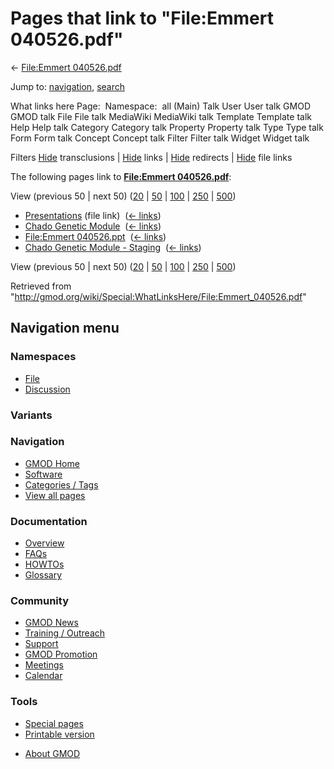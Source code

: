 <div id="mw-page-base" class="noprint">

</div>

<div id="mw-head-base" class="noprint">

</div>

<div id="content" class="mw-body" role="main">

<span id="top"></span>

<div id="mw-js-message" style="display:none;">

</div>



# <span dir="auto">Pages that link to "File:Emmert 040526.pdf"</span>

<div id="bodyContent">

<div id="contentSub">

← [File:Emmert
040526.pdf](/wiki/File:Emmert_040526.pdf "File:Emmert 040526.pdf")

</div>

<div id="jump-to-nav" class="mw-jump">

Jump to: [navigation](#mw-navigation), [search](#p-search)

</div>

<div id="mw-content-text">

What links here Page:  Namespace:  all (Main) Talk User User talk GMOD
GMOD talk File File talk MediaWiki MediaWiki talk Template Template talk
Help Help talk Category Category talk Property Property talk Type Type
talk Form Form talk Concept Concept talk Filter Filter talk Widget
Widget talk

Filters
[Hide](/mediawiki/index.php?title=Special:WhatLinksHere/File:Emmert_040526.pdf&hidetrans=1 "Special:WhatLinksHere/File:Emmert 040526.pdf")
transclusions \|
[Hide](/mediawiki/index.php?title=Special:WhatLinksHere/File:Emmert_040526.pdf&hidelinks=1 "Special:WhatLinksHere/File:Emmert 040526.pdf")
links \|
[Hide](/mediawiki/index.php?title=Special:WhatLinksHere/File:Emmert_040526.pdf&hideredirs=1 "Special:WhatLinksHere/File:Emmert 040526.pdf")
redirects \|
[Hide](/mediawiki/index.php?title=Special:WhatLinksHere/File:Emmert_040526.pdf&hideimages=1 "Special:WhatLinksHere/File:Emmert 040526.pdf")
file links

The following pages link to **[File:Emmert
040526.pdf](/wiki/File:Emmert_040526.pdf "File:Emmert 040526.pdf")**:

View (previous 50 \| next 50)
([20](/mediawiki/index.php?title=Special:WhatLinksHere/File:Emmert_040526.pdf&limit=20 "Special:WhatLinksHere/File:Emmert 040526.pdf")
\|
[50](/mediawiki/index.php?title=Special:WhatLinksHere/File:Emmert_040526.pdf&limit=50 "Special:WhatLinksHere/File:Emmert 040526.pdf")
\|
[100](/mediawiki/index.php?title=Special:WhatLinksHere/File:Emmert_040526.pdf&limit=100 "Special:WhatLinksHere/File:Emmert 040526.pdf")
\|
[250](/mediawiki/index.php?title=Special:WhatLinksHere/File:Emmert_040526.pdf&limit=250 "Special:WhatLinksHere/File:Emmert 040526.pdf")
\|
[500](/mediawiki/index.php?title=Special:WhatLinksHere/File:Emmert_040526.pdf&limit=500 "Special:WhatLinksHere/File:Emmert 040526.pdf"))

- [Presentations](/wiki/Presentations "Presentations") (file link) ‎
  <span class="mw-whatlinkshere-tools">([←
  links](/mediawiki/index.php?title=Special:WhatLinksHere&target=Presentations "Special:WhatLinksHere"))</span>
- [Chado Genetic
  Module](/wiki/Chado_Genetic_Module "Chado Genetic Module") ‎
  <span class="mw-whatlinkshere-tools">([←
  links](/mediawiki/index.php?title=Special:WhatLinksHere&target=Chado+Genetic+Module "Special:WhatLinksHere"))</span>
- [File:Emmert
  040526.ppt](/wiki/File:Emmert_040526.ppt "File:Emmert 040526.ppt") ‎
  <span class="mw-whatlinkshere-tools">([←
  links](/mediawiki/index.php?title=Special:WhatLinksHere&target=File%3AEmmert+040526.ppt "Special:WhatLinksHere"))</span>
- [Chado Genetic Module -
  Staging](/wiki/Chado_Genetic_Module_-_Staging "Chado Genetic Module - Staging")
  ‎ <span class="mw-whatlinkshere-tools">([←
  links](/mediawiki/index.php?title=Special:WhatLinksHere&target=Chado+Genetic+Module+-+Staging "Special:WhatLinksHere"))</span>

View (previous 50 \| next 50)
([20](/mediawiki/index.php?title=Special:WhatLinksHere/File:Emmert_040526.pdf&limit=20 "Special:WhatLinksHere/File:Emmert 040526.pdf")
\|
[50](/mediawiki/index.php?title=Special:WhatLinksHere/File:Emmert_040526.pdf&limit=50 "Special:WhatLinksHere/File:Emmert 040526.pdf")
\|
[100](/mediawiki/index.php?title=Special:WhatLinksHere/File:Emmert_040526.pdf&limit=100 "Special:WhatLinksHere/File:Emmert 040526.pdf")
\|
[250](/mediawiki/index.php?title=Special:WhatLinksHere/File:Emmert_040526.pdf&limit=250 "Special:WhatLinksHere/File:Emmert 040526.pdf")
\|
[500](/mediawiki/index.php?title=Special:WhatLinksHere/File:Emmert_040526.pdf&limit=500 "Special:WhatLinksHere/File:Emmert 040526.pdf"))

</div>

<div class="printfooter">

Retrieved from
"<http://gmod.org/wiki/Special:WhatLinksHere/File:Emmert_040526.pdf>"

</div>

<div id="catlinks" class="catlinks catlinks-allhidden">

</div>

<div class="visualClear">

</div>

</div>

</div>

<div id="mw-navigation">

## Navigation menu

<div id="mw-head">



<div id="left-navigation">

<div id="p-namespaces" class="vectorTabs" role="navigation"
aria-labelledby="p-namespaces-label">

### Namespaces

- <span id="ca-nstab-image"><a href="/wiki/File:Emmert_040526.pdf" accesskey="c"
  title="View the file page [c]">File</a></span>
- <span id="ca-talk"><a
  href="/mediawiki/index.php?title=File_talk:Emmert_040526.pdf&amp;action=edit&amp;redlink=1"
  accesskey="t"
  title="Discussion about the content page [t]">Discussion</a></span>

</div>

<div id="p-variants" class="vectorMenu emptyPortlet" role="navigation"
aria-labelledby="p-variants-label">

### 

### Variants[](#)

<div class="menu">

</div>

</div>

</div>

<div id="right-navigation">





</div>



</div>

</div>

</div>

<div id="mw-panel">

<div id="p-logo" role="banner">

<a href="/wiki/Main_Page"
style="background-image: url(http://gmod.org/images/GMOD-cogs.png);"
title="Visit the main page"></a>

</div>

<div id="p-Navigation" class="portal" role="navigation"
aria-labelledby="p-Navigation-label">

### Navigation

<div class="body">

- <span id="n-GMOD-Home">[GMOD Home](/wiki/Main_Page)</span>
- <span id="n-Software">[Software](/wiki/GMOD_Components)</span>
- <span id="n-Categories-.2F-Tags">[Categories /
  Tags](/wiki/Categories)</span>
- <span id="n-View-all-pages">[View all
  pages](/wiki/Special:AllPages)</span>

</div>

</div>

<div id="p-Documentation" class="portal" role="navigation"
aria-labelledby="p-Documentation-label">

### Documentation

<div class="body">

- <span id="n-Overview">[Overview](/wiki/Overview)</span>
- <span id="n-FAQs">[FAQs](/wiki/Category:FAQ)</span>
- <span id="n-HOWTOs">[HOWTOs](/wiki/Category:HOWTO)</span>
- <span id="n-Glossary">[Glossary](/wiki/Glossary)</span>

</div>

</div>

<div id="p-Community" class="portal" role="navigation"
aria-labelledby="p-Community-label">

### Community

<div class="body">

- <span id="n-GMOD-News">[GMOD News](/wiki/GMOD_News)</span>
- <span id="n-Training-.2F-Outreach">[Training /
  Outreach](/wiki/Training_and_Outreach)</span>
- <span id="n-Support">[Support](/wiki/Support)</span>
- <span id="n-GMOD-Promotion">[GMOD
  Promotion](/wiki/GMOD_Promotion)</span>
- <span id="n-Meetings">[Meetings](/wiki/Meetings)</span>
- <span id="n-Calendar">[Calendar](/wiki/Calendar)</span>

</div>

</div>

<div id="p-tb" class="portal" role="navigation"
aria-labelledby="p-tb-label">

### Tools

<div class="body">

- <span id="t-specialpages"><a href="/wiki/Special:SpecialPages" accesskey="q"
  title="A list of all special pages [q]">Special pages</a></span>
- <span id="t-print"><a
  href="/mediawiki/index.php?title=Special:WhatLinksHere/File:Emmert_040526.pdf&amp;printable=yes"
  rel="alternate" accesskey="p"
  title="Printable version of this page [p]">Printable version</a></span>

</div>

</div>

</div>

</div>

<div id="footer" role="contentinfo">

- <span id="footer-places-about">[About
  GMOD](/wiki/GMOD:About "GMOD:About")</span>

<!-- -->






</div>
